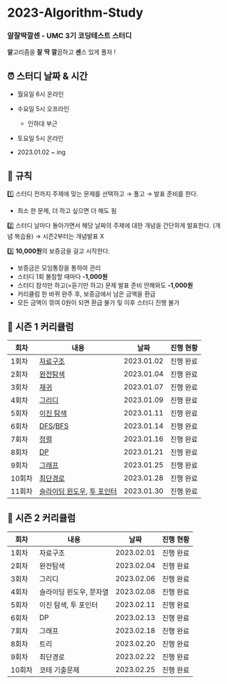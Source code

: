 # 2023-Algorithm-Study
### 알잘딱깔센 - UMC 3기 코딩테스트 스터디

**알**고리즘을
**잘**
**딱**
**깔**끔하고
**센**스 있게 풀자 !

## ⏰ 스터디 날짜 & 시간

- 월요일 6시 온라인
- 수요일 5시 오프라인
    - 인하대 부근
- 토요일 5시 온라인

- 2023.01.02 ~ ing



## 📏 규칙

1️⃣ 스터디 전까지 주제에 맞는 문제를 선택하고 → 풀고 → 발표 준비를 한다.

- 최소 한 문제, 더 하고 싶으면 더 해도 됨

2️⃣ 스터디 날마다 돌아가면서 해당 날짜의 주제에 대한 개념을 간단하게 발표한다. (개념 복습용) → 시즌2부터는 개념발표 X

3️⃣ **10,000원**의 보증금을 걸고 시작한다.

- 보증금은 모임통장을 통하여 관리
- 스터디 1회 불참할 때마다 **-1,000원**
- 스터디 참석만 하고(=듣기만 하고) 문제 발표 준비 안해와도 **-1,000원**
- 커리큘럼 한 바퀴 완주 후, 보증금에서 남은 금액을 환급
- 모든 금액이 깎여 0원이 되면 환급 불가 및 이후 스터디 진행 불가


## 📓 시즌 1 커리큘럼
|회차|내용|날짜|진행 현황|
|------|---|---|---|
|1회차|[자료구조](https://www.acmicpc.net/problemset?sort=ac_desc&algo=175)|2023.01.02|진행 완료|
|2회차|[완전탐색](https://www.acmicpc.net/problemset?sort=ac_desc&algo=125)|2023.01.04|진행 완료|
|3회차|[재귀](https://www.acmicpc.net/problemset?sort=ac_desc&algo=62)|2023.01.07|진행 완료|
|4회차|[그리디](https://www.acmicpc.net/problemset?sort=ac_desc&algo=33)|2023.01.09|진행 완료|
|5회차|[이진 탐색](https://www.acmicpc.net/problemset?sort=ac_desc&algo=12)|2023.01.11|진행 완료|
|6회차|[DFS](https://www.acmicpc.net/problemset?sort=ac_desc&algo=127)/[BFS](https://www.acmicpc.net/problemset?sort=ac_desc&algo=126)|2023.01.14|진행 완료|
|7회차|[정렬](https://www.acmicpc.net/problemset?sort=ac_desc&algo=97)|2023.01.16|진행 완료|
|8회차|[DP](https://www.acmicpc.net/problemset?sort=ac_desc&algo=25)|2023.01.21|진행 완료|
|9회차|[그래프](https://www.acmicpc.net/problemset?sort=ac_desc&algo=7)|2023.01.25|진행 완료|
|10회차|[최단경로](https://www.acmicpc.net/step/26)|2023.01.28|진행 완료|
|11회차|[슬라이딩 윈도우](https://www.acmicpc.net/problemset?sort=ac_desc&algo=68), [투 포인터](https://www.acmicpc.net/problemset?sort=ac_desc&algo=80)|2023.01.30|진행 완료|

## 📗 시즌 2 커리큘럼
|회차|내용|날짜|진행 현황|
|------|---|---|---|
|1회차|자료구조|2023.02.01|진행 완료|
|2회차|완전탐색|2023.02.04|진행 완료|
|3회차|그리디|2023.02.06|진행 완료|
|4회차|슬라이딩 윈도우, 문자열|2023.02.08|진행 완료|
|5회차|이진 탐색, 투 포인터|2023.02.11|진행 완료|
|6회차|DP|2023.02.13|진행 완료|
|7회차|그래프|2023.02.18|진행 완료|
|8회차|트리|2023.02.20|진행 완료|
|9회차|최단경로|2023.02.22|진행 완료|
|10회차|코테 기출문제|2023.02.25|진행 완료|
